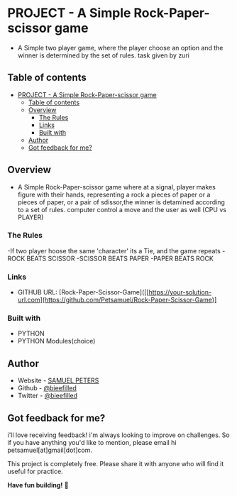 # PROJECT - A Simple Rock-Paper-scissor game

- A Simple two player game, where the player choose an option and the winner is determined by the set of   rules. task given by zuri

## Table of contents

- [PROJECT - A Simple Rock-Paper-scissor game](#project---a-simple-rock-paper-scissor-game)
  - [Table of contents](#table-of-contents)
  - [Overview](#overview)
    - [The Rules](#the-rules)
    - [Links](#links)
    - [Built with](#built-with)
  - [Author](#author)
  - [Got feedback for me?](#got-feedback-for-me)

## Overview

- A Simple Rock-Paper-scissor game where at a signal, player makes figure with their hands, representing a rock a pieces of paper or a pieces of paper, or a pair of sdissor,the winner is detamined according to a set of rules. computer control a move and the user as well (CPU vs PLAYER)

### The Rules

-If two player hoose the same 'character' its a Tie, and the game repeats
-ROCK BEATS SCISSOR
-SCISSOR BEATS PAPER
-PAPER BEATS ROCK

### Links

- GITHUB URL: [Rock-Paper-Scissor-Game]([[https://your-solution-url.com](https://github.com/Petsamuel/Rock-Paper-Scissor-Game)]

### Built with

- PYTHON
- PYTHON Modules(choice)

## Author

- Website - [SAMUEL PETERS](https://bieeportfolio.netlify.app)
- Github - [@bieefilled](https://github.com/@bieefilled)
- Twitter - [@bieefilled](https://www.twitter.com/@bieefilled)

## Got feedback for me?

i'll love receiving feedback! i'm always looking to improve on challenges. So if you have anything you'd like to mention, please email hi petsamuel[at]gmail[dot]com.

This project is completely free. Please share it with anyone who will find it useful for practice.

**Have fun building!** 🚀

